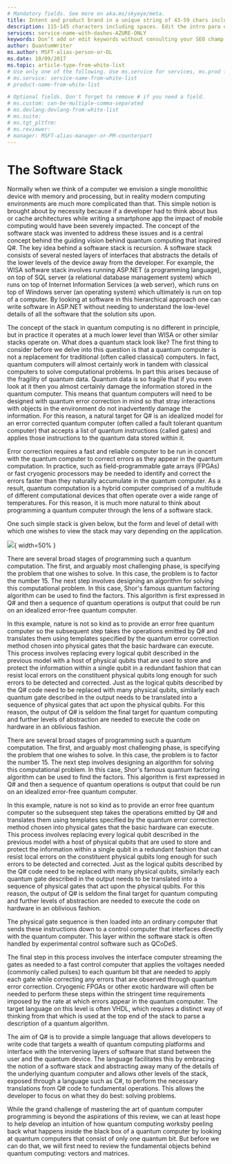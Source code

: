 ```yaml
---
# Mandatory fields. See more on aka.ms/skyeye/meta.
title: Intent and product brand in a unique string of 43-59 chars including spaces | Microsoft Docs 
description: 115-145 characters including spaces. Edit the intro para describing article intent to fit here. This abstract displays in the search result.
services: service-name-with-dashes-AZURE-ONLY 
keywords: Don’t add or edit keywords without consulting your SEO champ.
author: QuantumWriter
ms.author: MSFT-alias-person-or-DL
ms.date: 10/09/2017
ms.topic: article-type-from-white-list
# Use only one of the following. Use ms.service for services, ms.prod for on-prem. Remove the # before the relevant field.
# ms.service: service-name-from-white-list
# product-name-from-white-list

# Optional fields. Don't forget to remove # if you need a field.
# ms.custom: can-be-multiple-comma-separated
# ms.devlang:devlang-from-white-list
# ms.suite: 
# ms.tgt_pltfrm:
# ms.reviewer:
# manager: MSFT-alias-manager-or-PM-counterpart
---
```

# The Software Stack
Normally when we think of a computer we envision a single monolithic device with memory and processing, but in reality modern computing environments are much more complicated than that.  This simple notion is brought about by necessity because if a developer had to think about bus or cache architectures while writing a smartphone app the impact of mobile computing would have been severely impacted.  The concept of the software stack was invented to address these issues and is a central concept behind the guiding vision behind quantum computing that inspired Q#.  The key idea behind a software stack is recursion.  A software stack consists of several nested layers of interfaces that abstracts the details of the lower levels of the device away from the developer.  For example, the WISA software stack involves running ASP.NET (a programming language), on top of SQL server (a relational database management system) which runs on top of Internet Information Services (a web server), which runs on top of Windows server (an operating system) which ultimately is run on top of a computer.  By looking at software in this hierarchical approach one can write software in ASP.NET without needing to understand the low-level details of all the software that the solution sits upon.

The concept of the stack in quantum computing is no different in principle, but in practice it operates at a much lower level than WISA or other similar stacks operate on.  What does a quantum stack  look like?  The first thing to consider before we delve into this question is that a quantum computer is not a replacement for traditional (often called classical) computers.  In fact, quantum computers will almost certainly work in tandem with classical computers to solve computational problems.  In part this arises because of the fragility of quantum data.  Quantum data is so fragile that if you even look at it then you almost certainly damage the information stored in the quantum computer.  This means that quantum computers will need to be designed with quantum error correction in mind so that stray interactions with objects in the environment do not inadvertently damage the information.   For this reason, a natural target for Q# is an idealized model for an error corrected quantum computer (often called a fault tolerant quantum computer) that accepts a list of quantum instructions (called gates) and applies those instructions to the quantum data stored within it.

Error correction requires a fast and reliable computer to be run in concert with the quantum computer to correct errors as they appear in the quantum computation.  In practice,  such as field-programmable gate arrays (FPGAs) or fast cryogenic processors may be needed to identify and correct the errors faster than they naturally accumulate in the quantum computer.  As a result, quantum computation is a hybrid computer comprised of a multitude of different computational devices that often operate over a wide range of temperatures.  For this reason, it is much more natural to think about programming a quantum computer through the lens of a software stack.

One such simple stack is given below, but the form and level of detail with which one wishes to view the stack may vary depending on the application.

![](.\media\stack.svg){ width=50% }

There are several broad stages of programming such a quantum computation.  The first, and arguably most challenging phase, is specifying the problem that one wishes to solve.  In this case, the problem is to factor the number 15.  The next step involves designing an algorithm for solving this computational problem.  In this case, Shor's famous quantum factoring algorithm can be used to find the factors.  This algorithm is first expressed in Q# and then a sequence of quantum operations is output that could be run on an idealized error-free quantum computer.  

In this example, nature is not so kind as to provide an error free quantum computer so the subsequent step takes the operations emitted by Q# and translates them using templates specified by the quantum error correction method chosen into physical gates that the basic hardware can execute.  This process involves replacing every logical qubit described in the previous model with a host of physical qubits that are used to store and protect the information within a single qubit in a redundant fashion that can resist local errors on the constituent physical qubits long enough for such errors to be detected and corrected.  Just as the logical qubits described by the Q# code need to be replaced with many physical qubits, similarly each quantum gate described in the output needs to be translated into a sequence of physical gates that act upon the physical qubits.  For this reason, the output of Q# is seldom the final target for quantum computing and further levels of abstraction are needed to execute the code on hardware in an oblivious fashion.

There are several broad stages of programming such a quantum computation.  The first, and arguably most challenging phase, is specifying the problem that one wishes to solve.  In this case, the problem is to factor the number 15.  The next step involves designing an algorithm for solving this computational problem.  In this case, Shor's famous quantum factoring algorithm can be used to find the factors.  This algorithm is first expressed in Q# and then a sequence of quantum operations is output that could be run on an idealized error-free quantum computer.  

In this example, nature is not so kind as to provide an error free quantum computer so the subsequent step takes the operations emitted by Q# and translates them using templates specified by the quantum error correction method chosen into physical gates that the basic hardware can execute.  This process involves replacing every logical qubit described in the previous model with a host of physical qubits that are used to store and protect the information within a single qubit in a redundant fashion that can resist local errors on the constituent physical qubits long enough for such errors to be detected and corrected.  Just as the logical qubits described by the Q# code need to be replaced with many physical qubits, similarly each quantum gate described in the output needs to be translated into a sequence of physical gates that act upon the physical qubits.  For this reason, the output of Q# is seldom the final target for quantum computing and further levels of abstraction are needed to execute the code on hardware in an oblivious fashion.

The physical gate sequence is then loaded into an ordinary computer that sends these instructions down to a control computer that interfaces directly with the quantum computer.  This layer within the software stack is often handled by experimental control software such as QCoDeS.

The final step in this process involves the interface computer streaming the gates as needed to a fast control computer that applies the voltages needed (commonly called pulses) to each quantum bit that are needed to apply each gate while correcting any errors that are observed through quantum error correction.  Cryogenic FPGAs or other exotic hardware will often be needed to perform these steps within the stringent time requirements imposed by the rate at which errors appear in the quantum computer.  The target language on this level is often VHDL, which requires a distinct way of thinking from that which is used at the top end of the stack to parse a description of a quantum algorithm.

The aim of Q# is to provide a simple language that allows developers to write code that targets a wealth of quantum computing platforms and interface with the intervening layers of software that stand between the user and the quantum device.  The language facilitates this by embracing the notion of a software stack and abstracting away many of the details of the underlying quantum computer and allows other levels of the stack, exposed through a language such as C#, to perform the necessary translations from Q# code to fundamental operations.  This allows the developer to focus on what they do best: solving problems.   

While the grand challenge of mastering the art of quantum computer programming is beyond the aspirations of this review, we can at least hope to help develop an intuition of how quantum computing worksby peeling back what happens inside the black box of a quantum computer by looking at quantum computers that consist of only one quantum bit.  But before we can do that, we will first need to review the fundamental objects behind quantum computing: vectors and matrices.